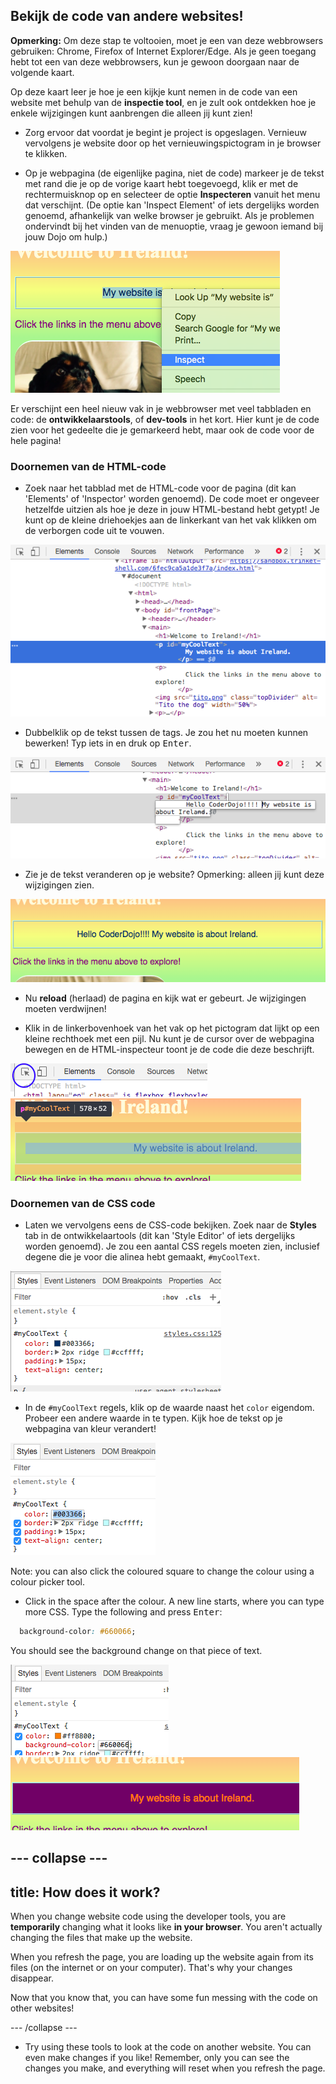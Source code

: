 ## Bekijk de code van andere websites!

**Opmerking:** Om deze stap te voltooien, moet je een van deze webbrowsers gebruiken: Chrome, Firefox of Internet Explorer/Edge. Als je geen toegang hebt tot een van deze webbrowsers, kun je gewoon doorgaan naar de volgende kaart.

Op deze kaart leer je hoe je een kijkje kunt nemen in de code van een website met behulp van de **inspectie tool**, en je zult ook ontdekken hoe je enkele wijzigingen kunt aanbrengen die alleen jij kunt zien!

+ Zorg ervoor dat voordat je begint je project is opgeslagen. Vernieuw vervolgens je website door op het vernieuwingspictogram in je browser te klikken.

+ Op je webpagina (de eigenlijke pagina, niet de code) markeer je de tekst met rand die je op de vorige kaart hebt toegevoegd, klik er met de rechtermuisknop op en selecteer de optie **Inspecteren** vanuit het menu dat verschijnt. (De optie kan 'Inspect Element' of iets dergelijks worden genoemd, afhankelijk van welke browser je gebruikt. Als je problemen ondervindt bij het vinden van de menuoptie, vraag je gewoon iemand bij jouw Dojo om hulp.)

![Selecting the Inspect option on highlighted text](images/highlightTextAndInspect.png)

Er verschijnt een heel nieuw vak in je webbrowser met veel tabbladen en code: de **ontwikkelaarstools**, of **dev-tools** in het kort. Hier kunt je de code zien voor het gedeelte die je gemarkeerd hebt, maar ook de code voor de hele pagina!

### Doornemen van de HTML-code

+ Zoek naar het tabblad met de HTML-code voor de pagina (dit kan 'Elements' of 'Inspector' worden genoemd). De code moet er ongeveer hetzelfde uitzien als hoe je deze in jouw HTML-bestand hebt getypt! Je kunt op de kleine driehoekjes aan de linkerkant van het vak klikken om de verborgen code uit te vouwen.

![Inspector showing a text element](images/inspectTextHtml.png)

+ Dubbelklik op de tekst tussen de tags. Je zou het nu moeten kunnen bewerken! Typ iets in en druk op <kbd>Enter</kbd>.

![Editing text using the inspector tool](images/inspectEditHtmlText.png)

+ Zie je de tekst veranderen op je website? Opmerking: alleen jij kunt deze wijzigingen zien.

![Website with edited text](images/inspectEditHtmlTextResult.png)

+ Nu **reload** (herlaad) de pagina en kijk wat er gebeurt. Je wijzigingen moeten verdwijnen!

+ Klik in de linkerbovenhoek van het vak op het pictogram dat lijkt op een kleine rechthoek met een pijl. Nu kunt je de cursor over de webpagina bewegen en de HTML-inspecteur toont je de code die deze beschrijft.

![The icon to select elements](images/inspectorSelectIcon.png) ![Selecting an element](images/inspectorSelectElement.png)

### Doornemen van de CSS code

+ Laten we vervolgens eens de CSS-code bekijken. Zoek naar de **Styles** tab in de ontwikkelaartools (dit kan 'Style Editor' of iets dergelijks worden genoemd). Je zou een aantal CSS regels moeten zien, inclusief degene die je voor die alinea hebt gemaakt, `#myCoolText`.

![Viewing the CSS code for an element](images/inspectCssBlock.png)

+ In de `#myCoolText` regels, klik op de waarde naast het `color` eigendom. Probeer een andere waarde in te typen. Kijk hoe de tekst op je webpagina van kleur verandert! 

![Editing the text colour using the CSS inspector](images/inspectEditCssColor.png)

Note: you can also click the coloured square to change the colour using a colour picker tool.

+ Click in the space after the colour. A new line starts, where you can type more CSS. Type the following and press <kbd>Enter</kbd>:

```css
  background-color: #660066;
```

You should see the background change on that piece of text.

![Adding the background colour property](images/inspectorEditingBgCol.png) ![The new background colour](images/inspectorEditBgResult.png)

## \--- collapse \---

## title: How does it work?

When you change website code using the developer tools, you are **temporarily** changing what it looks like **in your browser**. You aren't actually changing the files that make up the website.

When you refresh the page, you are loading up the website again from its files (on the internet or on your computer). That's why your changes disappear.

Now that you know that, you can have some fun messing with the code on other websites!

\--- /collapse \---

+ Try using these tools to look at the code on another website. You can even make changes if you like! Remember, only you can see the changes you make, and everything will reset when you refresh the page.
